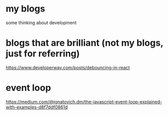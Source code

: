 # my blogs
some thinking about development

# blogs that are brilliant (not my blogs, just for referring)
https://www.developerway.com/posts/debouncing-in-react

# event loop
https://medium.com/@ignatovich.dm/the-javascript-event-loop-explained-with-examples-d8f7ddf0861d
